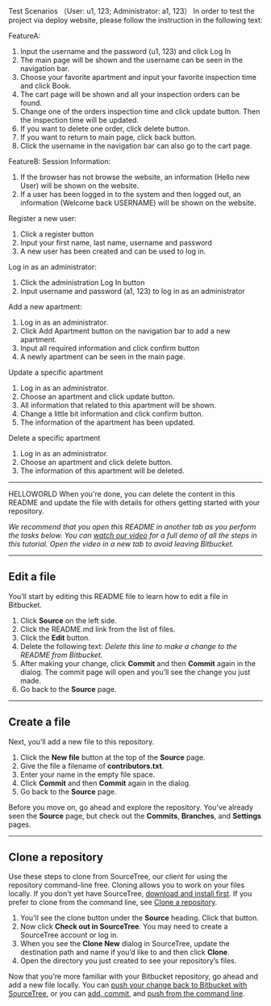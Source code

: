 Test Scenarios （User: u1, 123; Administrator: a1, 123）
In order to test the project via deploy website, please follow the instruction in the following text:

FeatureA:
1.	Input the username and the password (u1, 123) and click Log In
2.	The main page will be shown and the username can be seen in the navigation bar.
3.	Choose your favorite apartment and input your favorite inspection time and click Book.
4.	The cart page will be shown and all your inspection orders can be found.
5.	Change one of the orders inspection time and click update button. Then the inspection time will be updated.
6.	If you want to delete one order, click delete button.
7.	If you want to return to main page, click back button.
8.	Click the username in the navigation bar can also go to the cart page.

FeatureB:
Session Information:
1.	If the browser has not browse the website, an information (Hello new User) will be shown on the website.
2.	If a user has been logged in to the system and then logged out, an information (Welcome back USERNAME) will be shown on the website.

Register a new user:
1.	Click a register button
2.	Input your first name, last name, username and password
3.	A new user has been created and can be used to log in.

Log in as an administrator:
1.	Click the administration Log In button
2.	Input username and password (a1, 123) to log in as an administrator

Add a new apartment:
1.	Log in as an administrator.
2.	Click Add Apartment button on the navigation bar to add a new apartment.
3.	Input all required information and click confirm button
4.	A newly apartment can be seen in the main page.

Update a specific apartment
1.	Log in as an administrator.
2.	Choose an apartment and click update button.
3.	All information that related to this apartment will be shown.
4.	Change a little bit information and click confirm button.
5.	The information of the apartment has been updated.

Delete a specific apartment
1.	Log in as an administrator.
2.	Choose an apartment and click delete button.
3.	The information of this apartment will be deleted.

---

HELLOWORLD
When you're done, you can delete the content in this README and update the file with details for others getting started with your repository.

*We recommend that you open this README in another tab as you perform the tasks below. You can [watch our video](https://youtu.be/0ocf7u76WSo) for a full demo of all the steps in this tutorial. Open the video in a new tab to avoid leaving Bitbucket.*

---

## Edit a file

You’ll start by editing this README file to learn how to edit a file in Bitbucket.

1. Click **Source** on the left side.
2. Click the README.md link from the list of files.
3. Click the **Edit** button.
4. Delete the following text: *Delete this line to make a change to the README from Bitbucket.*
5. After making your change, click **Commit** and then **Commit** again in the dialog. The commit page will open and you’ll see the change you just made.
6. Go back to the **Source** page.

---

## Create a file

Next, you’ll add a new file to this repository.

1. Click the **New file** button at the top of the **Source** page.
2. Give the file a filename of **contributors.txt**.
3. Enter your name in the empty file space.
4. Click **Commit** and then **Commit** again in the dialog.
5. Go back to the **Source** page.

Before you move on, go ahead and explore the repository. You've already seen the **Source** page, but check out the **Commits**, **Branches**, and **Settings** pages.

---

## Clone a repository

Use these steps to clone from SourceTree, our client for using the repository command-line free. Cloning allows you to work on your files locally. If you don't yet have SourceTree, [download and install first](https://www.sourcetreeapp.com/). If you prefer to clone from the command line, see [Clone a repository](https://confluence.atlassian.com/x/4whODQ).

1. You’ll see the clone button under the **Source** heading. Click that button.
2. Now click **Check out in SourceTree**. You may need to create a SourceTree account or log in.
3. When you see the **Clone New** dialog in SourceTree, update the destination path and name if you’d like to and then click **Clone**.
4. Open the directory you just created to see your repository’s files.

Now that you're more familiar with your Bitbucket repository, go ahead and add a new file locally. You can [push your change back to Bitbucket with SourceTree](https://confluence.atlassian.com/x/iqyBMg), or you can [add, commit,](https://confluence.atlassian.com/x/8QhODQ) and [push from the command line](https://confluence.atlassian.com/x/NQ0zDQ).
